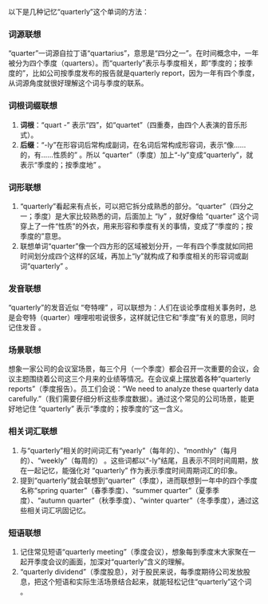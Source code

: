 以下是几种记忆“quarterly”这个单词的方法：

### 词源联想
“quarter”一词源自拉丁语“quartarius”，意思是“四分之一”。在时间概念中，一年被分为四个季度（quarters）。而“quarterly”表示与季度相关，即“季度的；按季度的”，比如公司按季度发布的报告就是quarterly report，因为一年有四个季度，从词源角度就很好理解这个词与季度的联系。 

### 词根词缀联想
1. **词根**：“quart -” 表示“四”，如“quartet”（四重奏，由四个人表演的音乐形式）。 
2. **后缀**：“-ly”在形容词后常构成副词，在名词后常构成形容词，表示“像……的，有……性质的” 。所以 “quarter”（季度）加上“-ly”变成“quarterly”，就表示“季度的；按季度地” 。 

### 词形联想
1. “quarterly”看起来有点长，可以把它拆分成熟悉的部分。“quarter”（四分之一；季度）是大家比较熟悉的词，后面加上 “ly” ，就好像给 “quarter” 这个词穿上了一件“性质”的外衣，用来形容和季度有关的事情，变成了“季度的；按季度的”意思。 
2. 联想单词“quarter”像一个四方形的区域被划分开，一年有四个季度就如同把时间划分成四个这样的区域，再加上“ly”就构成了和季度相关的形容词或副词“quarterly” 。 

### 发音联想
“quarterly”的发音近似 “夸特哩” ，可以联想为：人们在谈论季度相关事务时，总是会夸特（quarter）哩哩啦啦说很多，这样就记住它和“季度”有关的意思，同时记住发音 。 

### 场景联想
想象一家公司的会议室场景，每三个月（一个季度）都会召开一次重要的会议，会议主题围绕着公司这三个月来的业绩等情况。在会议桌上摆放着各种“quarterly reports”（季度报告）。员工们会说：“We need to analyze these quarterly data carefully.”（我们需要仔细分析这些季度数据）。通过这个常见的公司场景，能更好地记住 “quarterly” 表示“季度的；按季度的”这一含义。 

### 相关词汇联想
1. 与“quarterly”相关的时间词汇有“yearly”（每年的）、“monthly”（每月的）、“weekly”（每周的） 。这些词都以“-ly”结尾，且表示不同时间周期，放在一起记忆，能强化对 “quarterly” 作为表示季度时间周期词汇的印象。 
2. 提到“quarterly”就会联想到“quarter”（季度），进而联想到一年中的四个季度名称“spring quarter”（春季季度）、“summer quarter”（夏季季度）、“autumn quarter”（秋季季度）、“winter quarter”（冬季季度），通过这些相关词汇巩固记忆。 

### 短语联想
1. 记住常见短语“quarterly meeting”（季度会议），想象每到季度末大家聚在一起开季度会议的画面，加深对“quarterly”含义的理解。 
2. “quarterly dividend”（季度股息），对于股民来说，每季度期待公司发放股息，把这个短语和实际生活场景结合起来，就能轻松记住“quarterly”这个词 。 